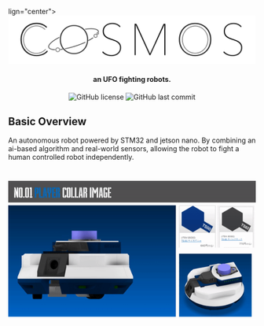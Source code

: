 lign="center">
 <img src="https://raw.githubusercontent.com/savazeb/assets/master/ms2022/cosmos_logo.png?token=AKUXRJMWDOLNQQVHSY2THMLBYYJMA" alt="COSMOS">
</h1>
<h4 align="center">an UFO fighting robots.</h4>

<p align="center">

<img alt="GitHub license" src="https://img.shields.io/github/license/savazeb/cosmos-ai">
<img alt="GitHub last commit" src="https://img.shields.io/github/last-commit/savazeb/cosmos-ai">

</p>

## Basic Overview

An autonomous robot powered by STM32 and jetson nano.
By combining an ai-based algorithm and real-world sensors, allowing the robot to fight a human controlled robot independently.

<h1 align="center">
 <img src="https://raw.githubusercontent.com/savazeb/assets/master/ms2022/cosmos.gif?token=AKUXRJPTAHG5XS3RICCY5RTBYYJO2" >
</h1>

